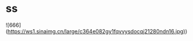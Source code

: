 

# ss

!\[666\]([https://ws1.sinaimg.cn/large/c364e082gy1fqvvysdocqj21280ndn16.jpg)](https://ws1.sinaimg.cn/large/c364e082gy1fqvvysdocqj21280ndn16.jpg))
